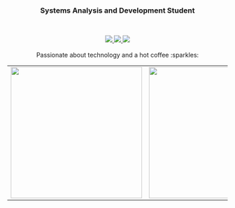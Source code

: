 <h3 align="center">Systems Analysis and Development Student</h3>
</br>
<p align="center">
   <a align="center" href="https://twitter.com/missmxcc" target="__blank">
      <img src="https://img.shields.io/badge/twitter-%231DA1F2.svg?&style=for-the-badge&logo=twitter&logoColor=white" >
   </a>
   <a align="center" href="https://linkedin.com/in/felipefloress" target="__blank">
      <img src="https://img.shields.io/badge/linkedin-%230077B5.svg?&style=for-the-badge&logo=linkedin&logoColor=white">
   </a>
   <a align="center" href="https://instagram.com/f_florxs" target="__blank">
      <img src="https://img.shields.io/badge/instagram-%23E4405F.svg?&style=for-the-badge&logo=instagram&logoColor=white">
   </a>
   <br>
   <br>
   Passionate about technology and a hot coffee :sparkles:
   </p>

   
   <center align="center">
      <table>
         <tr>
            <td><img width="300px"  src="https://github-readme-stats.vercel.app/api?username=bruckmann&theme=dracula"/></td>
            <td><img width="300px"  src="https://github-readme-stats.vercel.app/api/top-langs/?username=bruckmann&layout=compact&theme=dracula" /></td>
         </tr>   
      </table>
   </center>  
